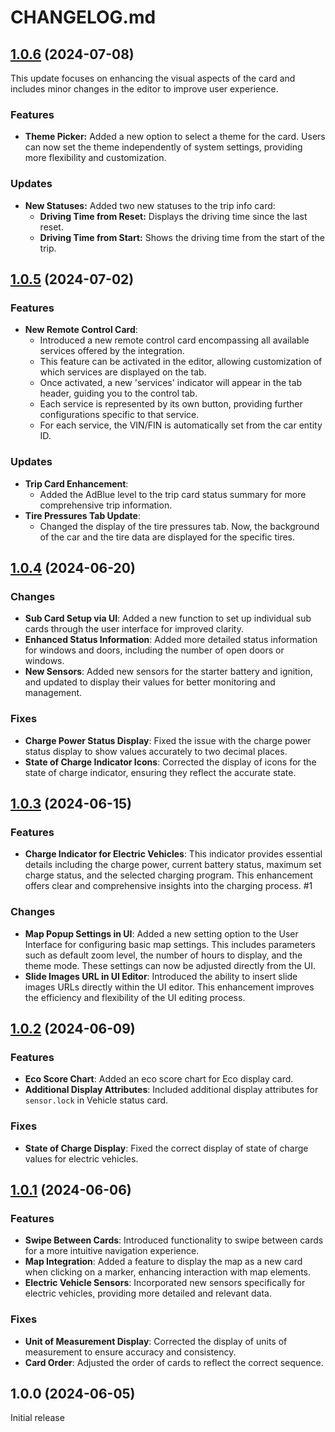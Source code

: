 # CHANGELOG.md

## [1.0.6](https://github.com/ngocjohn/vehicle-info-card/releases/tag/v1.0.6) (2024-07-08)

This update focuses on enhancing the visual aspects of the card and includes minor changes in the editor to improve user experience.

### Features

- **Theme Picker:** Added a new option to select a theme for the card. Users can now set the theme independently of system settings, providing more flexibility and customization.

### Updates

- **New Statuses:** Added two new statuses to the trip info card:
  - **Driving Time from Reset:** Displays the driving time since the last reset.
  - **Driving Time from Start:** Shows the driving time from the start of the trip.

## [1.0.5](https://github.com/ngocjohn/vehicle-info-card/releases/tag/v1.0.5) (2024-07-02)

### Features

- **New Remote Control Card**:
  - Introduced a new remote control card encompassing all available services offered by the integration.
  - This feature can be activated in the editor, allowing customization of which services are displayed on the tab.
  - Once activated, a new 'services' indicator will appear in the tab header, guiding you to the control tab.
  - Each service is represented by its own button, providing further configurations specific to that service.
  - For each service, the VIN/FIN is automatically set from the car entity ID.

### Updates

- **Trip Card Enhancement**:
  - Added the AdBlue level to the trip card status summary for more comprehensive trip information.
- **Tire Pressures Tab Update**:
  - Changed the display of the tire pressures tab. Now, the background of the car and the tire data are displayed for the specific tires.

## [1.0.4](https://github.com/ngocjohn/vehicle-info-card/releases/tag/v1.0.4) (2024-06-20)

### Changes

- **Sub Card Setup via UI**: Added a new function to set up individual sub cards through the user interface for improved clarity.
- **Enhanced Status Information**: Added more detailed status information for windows and doors, including the number of open doors or windows.
- **New Sensors**: Added new sensors for the starter battery and ignition, and updated to display their values for better monitoring and management.

### Fixes

- **Charge Power Status Display**: Fixed the issue with the charge power status display to show values accurately to two decimal places.
- **State of Charge Indicator Icons**: Corrected the display of icons for the state of charge indicator, ensuring they reflect the accurate state.

## [1.0.3](https://github.com/ngocjohn/vehicle-info-card/releases/tag/v1.0.3) (2024-06-15)

### Features

- **Charge Indicator for Electric Vehicles**: This indicator provides essential details including the charge power, current battery status, maximum set charge status, and the selected charging program. This enhancement offers clear and comprehensive insights into the charging process. #1

### Changes

- **Map Popup Settings in UI**: Added a new setting option to the User Interface for configuring basic map settings. This includes parameters such as default zoom level, the number of hours to display, and the theme mode. These settings can now be adjusted directly from the UI.
- **Slide Images URL in UI Editor**: Introduced the ability to insert slide images URLs directly within the UI editor. This enhancement improves the efficiency and flexibility of the UI editing process.

## [1.0.2](https://github.com/ngocjohn/vehicle-info-card/releases/tag/v1.0.2) (2024-06-09)

### Features

- **Eco Score Chart**: Added an eco score chart for Eco display card.
- **Additional Display Attributes**: Included additional display attributes for `sensor.lock` in Vehicle status card.

### Fixes

- **State of Charge Display**: Fixed the correct display of state of charge values for electric vehicles.

## [1.0.1](https://github.com/ngocjohn/vehicle-info-card/releases/tag/v1.0.1) (2024-06-06)

### Features

- **Swipe Between Cards**: Introduced functionality to swipe between cards for a more intuitive navigation experience.
- **Map Integration**: Added a feature to display the map as a new card when clicking on a marker, enhancing interaction with map elements.
- **Electric Vehicle Sensors**: Incorporated new sensors specifically for electric vehicles, providing more detailed and relevant data.

### Fixes

- **Unit of Measurement Display**: Corrected the display of units of measurement to ensure accuracy and consistency.
- **Card Order**: Adjusted the order of cards to reflect the correct sequence.

## 1.0.0 (2024-06-05)

Initial release
